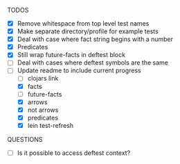 TODOS
 - [X] Remove whitespace from top level test names
 - [X] Make separate directory/profile for example tests
 - [X] Deal with case where fact string begins with a number
 - [X] Predicates
 - [X] Still wrap future-facts in deftest block
 - [ ] Deal with cases where deftest symbols are the same
 - [ ] Update readme to include current progress
   - [ ] clojars link
   - [X] facts
   - [ ] future-facts
   - [X] arrows
   - [X] not arrows
   - [X] predicates
   - [X] lein test-refresh

QUESTIONS
 - [ ] Is it possible to access deftest context?
